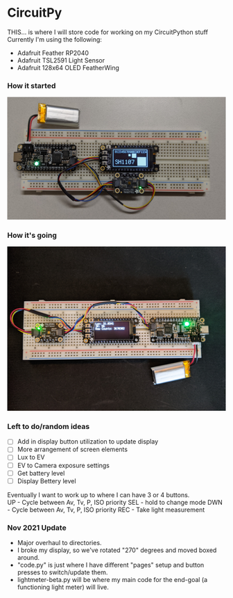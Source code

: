 # CircuitPy
THIS... is where I will store code for working on my CircuitPython stuff <br>
Currently I'm using the following:
  * Adafruit Feather RP2040 
  * Adafruit TSL2591 Light Sensor 
  * Adafruit 128x64 OLED FeatherWing
  
  ### How it started
![](https://github.com/lsngregg/CircuitPy/blob/main/images/PXL_20210806_223707400.jpg)

### How it's going
![](https://github.com/lsngregg/CircuitPy/blob/main/images/PXL_20210808_224256355.jpg)

### Left to do/random ideas
- [ ] Add in display button utilization to update display
- [ ] More arrangement of screen elements
- [ ] Lux to EV
- [ ] EV to Camera exposure settings
- [ ] Get battery level
- [ ] Display Bettery level

Eventually I want to work up to where I can have 3 or 4 buttons.\
UP - Cycle between Av, Tv, P, ISO priority
SEL - hold to change mode
DWN - Cycle between Av, Tv, P, ISO priority
REC - Take light measurement

### Nov 2021 Update
  - Major overhaul to directories.
  - I broke my display, so we've rotated "270" degrees and moved boxed around.
  - "code.py" is just where I have different "pages" setup and button presses to switch/update them.
  - lightmeter-beta.py will be where my main code for the end-goal (a functioning light meter) will live.
